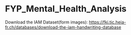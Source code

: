 # FYP_Mental_Health_Analysis

Download the IAM Dataset(form images): https://fki.tic.heia-fr.ch/databases/download-the-iam-handwriting-database
